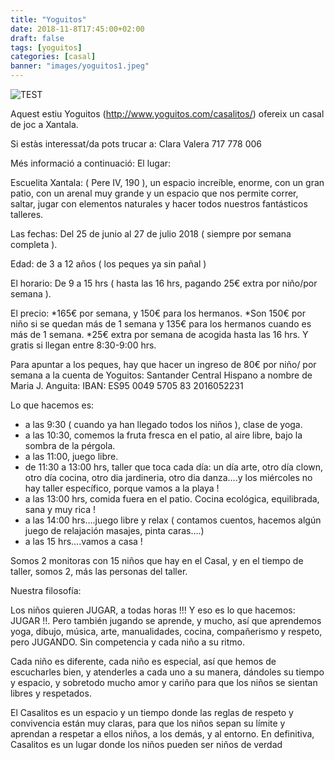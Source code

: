 ```yaml
---
title: "Yoguitos"
date: 2018-11-8T17:45:00+02:00
draft: false
tags: [yoguitos]
categories: [casal]
banner: "images/yoguitos1.jpeg"
---
```


![TEST](images/yoguitos1.jpeg)

Aquest estiu Yoguitos (http://www.yoguitos.com/casalitos/) ofereix un casal de joc a Xantala.

Si estàs interessat/da pots trucar a: Clara Valera 717 778 006

Més informació a continuació:
El lugar: 

Escuelita Xantala: ( Pere IV, 190 ), un espacio increíble, enorme, con un gran patio, con un arenal muy grande y un espacio que nos permite correr, saltar, jugar con elementos naturales y hacer todos nuestros fantásticos talleres.

Las fechas:
Del 25 de junio al 27 de julio  2018 ( siempre por semana completa ).

​Edad: de 3 a 12 años ( los peques ya sin pañal )​

El horario:
De 9 a 15 hrs ( hasta las 16 hrs, pagando 25€ extra por niño/por semana ).

El precio:
*165€ por semana, y 150€ para los hermanos.
*Son 150€ por niño si se quedan más de 1 semana y 135€ para los hermanos cuando es más de 1 semana.
*25€ extra por semana de acogida hasta las 16 hrs. Y gratis si llegan entre 8:30-9:00 hrs.

Para apuntar a los peques, hay que hacer un ingreso de 80€ por niño/ por semana a la cuenta de Yoguitos:
Santander Central Hispano a nombre de Maria J. Anguita:
IBAN: ES95   0049 5705 83 2016052231

Lo que hacemos es:

- a las 9:30 ( cuando ya han llegado todos los niños ), clase de yoga.
- a las 10:30, comemos la fruta fresca en el patio, al aire libre, bajo la sombra de la pérgola.
- a las 11:00, juego libre.
- de 11:30 a 13:00 hrs, taller que toca cada día: un día arte, otro día clown, otro día cocina, otro dia jardineria, otro dia danza….y los miércoles no hay taller específico, porque vamos a la playa !
- a las 13:00 hrs, comida fuera en el patio. Cocina ecológica, equilibrada, sana y muy rica !
- a las 14:00 hrs….juego libre y relax ( contamos cuentos, hacemos algún juego de relajación masajes, pinta caras….)
- a las 15 hrs….vamos a casa !

Somos 2 monitoras con 15 niños que hay en el Casal, y en el tiempo de taller, somos 2,  más las personas del taller.

Nuestra filosofía:

Los niños quieren JUGAR, a todas horas !!! Y eso es lo que hacemos: JUGAR !!. Pero también jugando se aprende, y mucho, así que aprendemos yoga, dibujo, música, arte, manualidades, cocina, compañerismo y respeto, pero JUGANDO. Sin competencia y cada niño a su ritmo.

Cada niño es diferente, cada niño es especial, así que hemos de escucharles bien, y atenderles a cada uno a su manera, dándoles su tiempo y espacio, y sobretodo mucho amor y cariño para que los niños se sientan libres y respetados.

El Casalitos es un espacio y un tiempo donde las reglas de respeto y convivencia están muy claras, para que los niños sepan su límite y aprendan a respetar a ellos niños, a los demás, y al entorno.
En definitiva, Casalitos es un lugar donde los niños pueden ser niños de verdad
